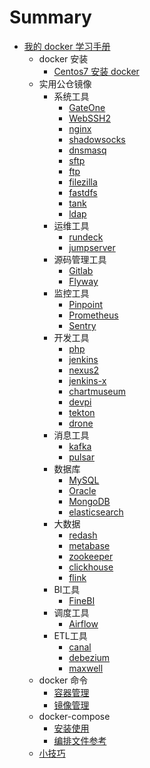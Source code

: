 # Summary

* [我的 docker 学习手册](README.md)
    * docker 安装
        * [Centos7 安装 docker](install/Centos7.md)
    * 实用公仓镜像
        * 系统工具
            * [GateOne](hub_docker/system_tools/GateOne.md)
            * [WebSSH2](hub_docker/system_tools/WebSSH2.md)
            * [nginx](hub_docker/system_tools/WebSSH2.md)
            * [shadowsocks](hub_docker/system_tools/shadowsocks.md)
            * [dnsmasq](hub_docker/system_tools/dnsmasq.md)
            * [sftp](hub_docker/system_tools/sftp.md)
            * [ftp](hub_docker/system_tools/ftp.md)
            * [filezilla](hub_docker/system_tools/filezilla.md)
            * [fastdfs](hub_docker/system_tools/fastdfs.md)
            * [tank](hub_docker/system_tools/tank.md)
            * [ldap](hub_docker/system_tools/ldap.md)
        * 运维工具
            * [rundeck](hub_docker/ops_tools/rundeck.md)
            * [jumpserver](hub_docker/ops_tools/jumpserver.md)
        * 源码管理工具
            * [Gitlab](hub_docker/source_code_tools/Gitlab.md)
            * [Flyway](hub_docker/source_code_tools/Flyway.md)
        * 监控工具
            * [Pinpoint](hub_docker/monitor_tools/Pinpoint.md)
            * [Prometheus](hub_docker/monitor_tools/prometheus.md)
            * [Sentry](hub_docker/monitor_tools/Sentry.md)
        * 开发工具
            * [php](hub_docker/developer_tools/php.md)
            * [jenkins](hub_docker/developer_tools/jenkins.md)
            * [nexus2](hub_docker/developer_tools/nexus2.md)
            * [jenkins-x](hub_docker/developer_tools/jenkins-x.md)
            * [chartmuseum](hub_docker/developer_tools/chartmuseum.md)
            * [devpi](hub_docker/developer_tools/devpi.md)
            * [tekton](hub_docker/developer_tools/tekton.md)
            * [drone](hub_docker/developer_tools/drone.md)
        * 消息工具
            * [kafka](hub_docker/message_tools/kafka.md)
            * [pulsar](hub_docker/message_tools/pulsar.md)
        * 数据库
            * [MySQL](hub_docker/database/mysql.md)
            * [Oracle](hub_docker/database/Oracle.md)
            * [MongoDB](hub_docker/database/MongoDB.md)
            * [elasticsearch](hub_docker/database/elasticsearch.md)
        * 大数据
            * [redash](hub_docker/big_data/redash.md)
            * [metabase](hub_docker/big_data/metabase.md)
            * [zookeeper](hub_docker/big_data/zookeeper.md)
            * [clickhouse](hub_docker/big_data/clickhouse.md)
            * [flink](hub_docker/big_data/flink.md)
        * BI工具
            * [FineBI](hub_docker/bi_tools/FineBI.md)
        * 调度工具
            * [Airflow](hub_docker/schedule_tools/airflow.md)
        * ETL工具
            * [canal](hub_docker/etl_tools/canal.md)
            * [debezium](hub_docker/etl_tools/debezium.md)
            * [maxwell](hub_docker/etl_tools/maxwell.md)
    * docker 命令
        * [容器管理](command/container.md)
        * [镜像管理](command/image.md)
    * docker-compose
        * [安装使用](compose/install.md)
        * [编排文件参考](compose/file_reference.md)
    * [小技巧](tip.md)

